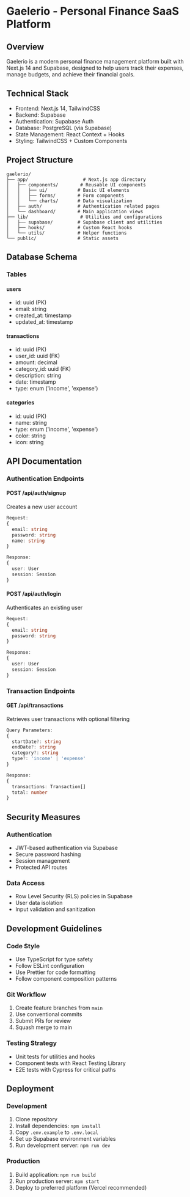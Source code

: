 # Gaelerio - Personal Finance SaaS Platform

## Overview
Gaelerio is a modern personal finance management platform built with Next.js 14 and Supabase, designed to help users track their expenses, manage budgets, and achieve their financial goals.

## Technical Stack
- Frontend: Next.js 14, TailwindCSS
- Backend: Supabase
- Authentication: Supabase Auth
- Database: PostgreSQL (via Supabase)
- State Management: React Context + Hooks
- Styling: TailwindCSS + Custom Components

## Project Structure
```
gaelerio/
├── app/                    # Next.js app directory
│   ├── components/        # Reusable UI components
│   │   ├── ui/           # Basic UI elements
│   │   ├── forms/        # Form components
│   │   └── charts/       # Data visualization
│   ├── auth/             # Authentication related pages
│   └── dashboard/        # Main application views
├── lib/                   # Utilities and configurations
│   ├── supabase/         # Supabase client and utilities
│   ├── hooks/            # Custom React hooks
│   └── utils/            # Helper functions
└── public/               # Static assets
```

## Database Schema

### Tables

#### users
- id: uuid (PK)
- email: string
- created_at: timestamp
- updated_at: timestamp

#### transactions
- id: uuid (PK)
- user_id: uuid (FK)
- amount: decimal
- category_id: uuid (FK)
- description: string
- date: timestamp
- type: enum ('income', 'expense')

#### categories
- id: uuid (PK)
- name: string
- type: enum ('income', 'expense')
- color: string
- icon: string

## API Documentation

### Authentication Endpoints

#### POST /api/auth/signup
Creates a new user account
```typescript
Request:
{
  email: string
  password: string
  name: string
}

Response:
{
  user: User
  session: Session
}
```

#### POST /api/auth/login
Authenticates an existing user
```typescript
Request:
{
  email: string
  password: string
}

Response:
{
  user: User
  session: Session
}
```

### Transaction Endpoints

#### GET /api/transactions
Retrieves user transactions with optional filtering
```typescript
Query Parameters:
{
  startDate?: string
  endDate?: string
  category?: string
  type?: 'income' | 'expense'
}

Response:
{
  transactions: Transaction[]
  total: number
}
```

## Security Measures

### Authentication
- JWT-based authentication via Supabase
- Secure password hashing
- Session management
- Protected API routes

### Data Access
- Row Level Security (RLS) policies in Supabase
- User data isolation
- Input validation and sanitization

## Development Guidelines

### Code Style
- Use TypeScript for type safety
- Follow ESLint configuration
- Use Prettier for code formatting
- Follow component composition patterns

### Git Workflow
1. Create feature branches from `main`
2. Use conventional commits
3. Submit PRs for review
4. Squash merge to main

### Testing Strategy
- Unit tests for utilities and hooks
- Component tests with React Testing Library
- E2E tests with Cypress for critical paths

## Deployment

### Development
1. Clone repository
2. Install dependencies: `npm install`
3. Copy `.env.example` to `.env.local`
4. Set up Supabase environment variables
5. Run development server: `npm run dev`

### Production
1. Build application: `npm run build`
2. Run production server: `npm start`
3. Deploy to preferred platform (Vercel recommended)